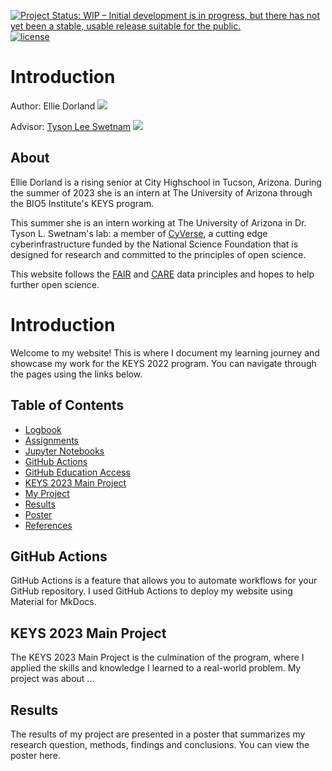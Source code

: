 [![Project Status: WIP – Initial development is in progress, but there has not yet been a stable, usable release suitable for the public.](https://www.repostatus.org/badges/latest/wip.svg)](https://www.repostatus.org/#wip) [![license](https://img.shields.io/badge/license-GPLv3-blue.svg)](https://opensource.org/licenses/GPL-3.0) 


# Introduction

Author: Ellie Dorland [![](https://orcid.org/sites/default/files/images/orcid_16x16.png)](https://orcid.org/0009-0001-6464-250X)

Advisor: [Tyson Lee Swetnam](https://tyson-swetnam.github.io/) [![](https://orcid.org/sites/default/files/images/orcid_16x16.png)](http://orcid.org/0000-0002-6639-7181)

## About

Ellie Dorland is a rising senior at City Highschool in Tucson, Arizona. During the summer of 2023 she is an intern at The University of Arizona through the BIO5 Institute's KEYS program.

This summer she is an intern working at The University of Arizona in Dr. Tyson L. Swetnam's lab: a member of [CyVerse](https://cyverse.org), a cutting edge cyberinfrastructure funded by the National Science Foundation that is designed for research and committed to the principles of open science. 
 
This website follows the [FAIR](https://www.go-fair.org/fair-principles/) and [CARE](https://www.gida-global.org/care) data principles and hopes to help further open science. 

# Introduction

Welcome to my website! This is where I document my learning journey and showcase my work for the KEYS 2022 program. You can navigate through the pages using the links below.

## Table of Contents

- [Logbook](logbook.md)
- [Assignments](keysassignments.md)
- [Jupyter Notebooks](jupyter.md)
- [GitHub Actions](#github-actions)
- [GitHub Education Access](githubed.md)
-  [KEYS 2023 Main Project](#keys-2023-main-project)
- [My Project](myproject.md)
- [Results](#results)
- [Poster](poster.md) 
- [References](references.md)

## GitHub Actions

GitHub Actions is a feature that allows you to automate workflows for your GitHub repository. I used GitHub Actions to deploy my website using Material for MkDocs.

## KEYS 2023 Main Project

The KEYS 2023 Main Project is the culmination of the program, where I applied the skills and knowledge I learned to a real-world problem. My project was about ...

## Results

The results of my project are presented in a poster that summarizes my research question, methods, findings and conclusions. You can view the poster here.
